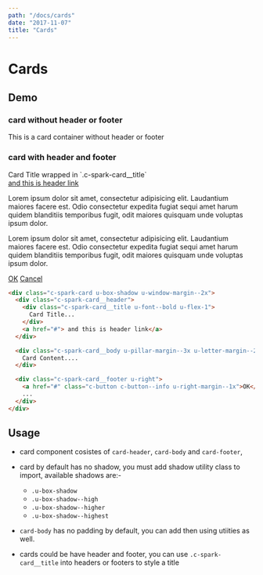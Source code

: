 ```yaml
---
path: "/docs/cards"
date: "2017-11-07"
title: "Cards"
---
```

# Cards

## Demo

### card without header or footer
<div class="c-spark-card u-box-shadow u-window-margin--2x">
  <div class="c-spark-card__body u-pillar-margin--3x u-letter-margin--2x">
    This is a card container without header or footer
  </div>
</div>

### card with header and footer
<div class="c-spark-card u-box-shadow u-window-margin--2x">
  <div class="c-spark-card__header">
    <div class="c-spark-card__title u-font--bold u-flex-1">
      Card Title wrapped in `.c-spark-card__title`
    </div>
    <a href="#"> and this is header link</a>
  </div>
  <div class="c-spark-card__body u-pillar-margin--3x u-letter-margin--2x">
    <p>Lorem ipsum dolor sit amet, consectetur adipisicing elit. Laudantium maiores facere est. Odio consectetur expedita fugiat sequi amet harum quidem blanditiis temporibus fugit, odit maiores quisquam unde voluptas ipsum dolor.</p>
    <p>Lorem ipsum dolor sit amet, consectetur adipisicing elit. Laudantium maiores facere est. Odio consectetur expedita fugiat sequi amet harum quidem blanditiis temporibus fugit, odit maiores quisquam unde voluptas ipsum dolor.</p>
  </div>
  <div class="c-spark-card__footer u-right">
    <a href="#" class="c-button c-button--info u-right-margin--1x">OK</a>
    <a href="#" class="c-button c-button--default">Cancel</a>
  </div>
</div>

```html
<div class="c-spark-card u-box-shadow u-window-margin--2x">
  <div class="c-spark-card__header">
    <div class="c-spark-card__title u-font--bold u-flex-1">
      Card Title...
    </div>
    <a href="#"> and this is header link</a>
  </div>

  <div class="c-spark-card__body u-pillar-margin--3x u-letter-margin--2x">
    Card Content....
  </div>

  <div class="c-spark-card__footer u-right">
    <a href="#" class="c-button c-button--info u-right-margin--1x">OK</a>
    ...
  </div>
</div>
```

## Usage
* card component cosistes of `card-header`, `card-body` and `card-footer`,

* card by default has no shadow, you must add shadow utility class to import,
available shadows are:-
  * `.u-box-shadow`
  * `.u-box-shadow--high`
  * `.u-box-shadow--higher`
  * `.u-box-shadow--highest`

* `card-body` has no padding by default, you can add then using utiities as well.

* cards could be have header and footer, you can use `.c-spark-card__title` into headers or
footers to style a title
